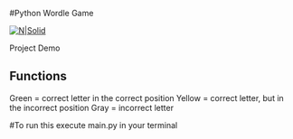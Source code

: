 #Python Wordle Game 


[![N|Solid](https://play-lh.googleusercontent.com/8bwqgFg3ZPsh9jLcVTx3xNqIVe7LNK8glDoAVzukzR4phXaMBHRmVGfRelxOlHPcYw)](https://github.com/printdaniel)

Project Demo
## Functions
Green = correct letter in the correct position
Yellow = correct letter, but in the incorrect position
Gray = incorrect letter

#To run this
execute main.py in your terminal
